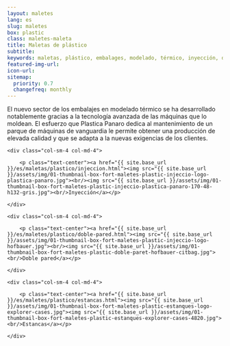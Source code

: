 ```yaml
---
layout: maletes
lang: es
slug: maletes
box: plastic
class: maletes-maleta
title: Maletas de plástico
subtitle:
keywords: maletas, plástico, embalages, modelado, térmico, inyección, doble pared, estancas
featured-img-url:
icon-url: 
sitemap:
  priority: 0.7
  changefreq: monthly
--- 
```


El nuevo sector de los embalajes en modelado térmico se ha desarrollado notablemente gracias a la tecnología avanzada de las máquinas que lo moldean. El esfuerzo que Plastica Panaro dedica al mantenimiento de un parque de máquinas de vanguardia le permite obtener una producción de elevada calidad y que se adapta a la nuevas exigencias de los clientes.

<div class="row">

	<div class="col-sm-4 col-md-4">

		<p class="text-center"><a href="{{ site.base_url }}/es/maletas/plastico/injeccion.html"><img src="{{ site.base_url }}/assets/img/01-thumbnail-box-fort-maletes-plastic-injeccio-logo-plastica-panaro.jpg"><br/><img src="{{ site.base_url }}/assets/img/01-thumbnail-box-fort-maletes-plastic-injeccio-plastica-panaro-170-48-h132-gris.jpg"><br/>Inyección</a></p>

	</div>

	<div class="col-sm-4 col-md-4">

		<p class="text-center"><a href="{{ site.base_url }}/es/maletes/plastico/doble-pared.html"><img src="{{ site.base_url }}/assets/img/01-thumbnail-box-fort-maletes-plastic-injeccio-logo-hofbauer.jpg"><br/><img src="{{ site.base_url }}/assets/img/01-thumbnail-box-fort-maletes-plastic-doble-paret-hofbauer-citbag.jpg"><br/>Doble pared</a></p>

	</div>

	<div class="col-sm-4 col-md-4">

		<p class="text-center"><a href="{{ site.base_url }}/es/maletes/plastico/estancas.html"><img src="{{ site.base_url }}/assets/img/01-thumbnail-box-fort-maletes-plastic-estanques-logo-explorer-cases.jpg"><img src="{{ site.base_url }}/assets/img/01-thumbnail-box-fort-maletes-plastic-estanques-explorer-cases-4820.jpg"><br/>Estancas</a></p>

	</div>

</div>